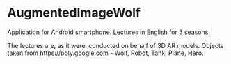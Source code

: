 # AugmentedImageWolf
Application for Android smartphone.
Lectures in English for 5 seasons.

The lectures are, as it were, conducted on behalf of 3D AR models.
Objects taken from https://poly.google.com - Wolf, Robot, Tank, Plane, Hero.
